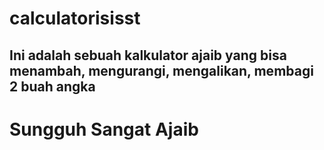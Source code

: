 # calculatorisisst
## Ini adalah sebuah kalkulator ajaib yang bisa menambah, mengurangi, mengalikan, membagi 2 buah angka
# Sungguh Sangat Ajaib
